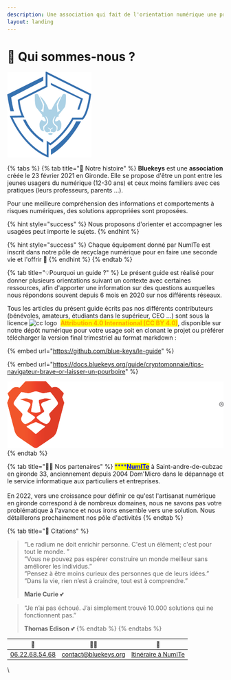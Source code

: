 ```yaml
---
description: Une association qui fait de l'orientation numérique une priorité
layout: landing
---
```


# 📖 Qui sommes-nous ?

![](<../.gitbook/assets/logox200 (2) (3) (3) (3) (3).png>)

{% tabs %}
{% tab title="🔖 Notre histoire" %}
**Bluekeys** est une **association** créée le 23 février 2021 en Gironde. Elle se propose d'être un pont entre les jeunes usagers du numérique (12-30 ans) et ceux moins familiers avec ces pratiques (leurs professeurs, parents ...).&#x20;

Pour une meilleure compréhension des informations et comportements à risques numériques, des solutions appropriées sont proposées.



{% hint style="success" %}
Nous proposons d'orienter et accompagner les usagées peut importe le sujets.
{% endhint %}

{% hint style="success" %}
Chaque équipement donné par NumITe est inscrit dans notre pôle de recyclage numérique pour en faire une seconde vie et l'offrir :gift:
{% endhint %}
{% endtab %}

{% tab title="💡Pourquoi un guide ?" %}
Le présent guide est réalisé pour donner plusieurs orientations suivant un contexte avec certaines ressources, afin d'apporter une information sur des questions auxquelles nous répondons souvent depuis 6 mois en 2020 sur nos différents réseaux.



Tous les articles du présent guide écrits pas nos différents contributeurs (bénévoles, amateurs, étudiants dans le supérieur, CEO ...) sont sous la licence <img src="https://creativecommons.org/images/deed/cc_icon_white_x2.png" alt="cc logo" data-size="line"> <img src="https://creativecommons.org/images/deed/attribution_icon_white_x2.png" alt="" data-size="line"> <mark style="color:orange;">**Attribution 4.0 International (CC BY 4.0)**</mark>, disponible sur notre dépôt numérique pour votre usage soit en clonant le projet ou préférer télécharger la version final trimestriel au format markdown :&#x20;

{% embed url="https://github.com/blue-keys/le-guide" %}



{% embed url="https://docs.bluekeys.org/guide/cryptomonnaie/tips-navigateur-brave-or-laisser-un-pourboire" %}

![Vous pouvez nous laisser un pourboire directement sur nos sites web depuis le navigateur Brave.](../.gitbook/assets/brave-logo.svg)
{% endtab %}

{% tab title="✍🏻 Nos partenaires" %}
<mark style="color:blue;">****</mark>[<mark style="color:blue;">**NumITe**</mark>](https://numite.fr/) à Saint-andre-de-cubzac en gironde 33, anciennement depuis 2004 Dom'Micro dans le dépannage et le service informatique aux particuliers et entreprises.\
\
En 2022, vers une croissance pour définir ce qu'est l'artisanat numérique en gironde correspond à de nombreux domaines, nous ne savons pas votre problématique à l'avance et nous irons ensemble vers une solution. Nous détaillerons prochainement nos pôle d'activités
{% endtab %}

{% tab title="🧡 Citations" %}
> ”Le radium ne doit enrichir personne. C'est un élément; c'est pour tout le monde. ”\
> ”Vous ne pouvez pas espérer construire un monde meilleur sans améliorer les individus.”\
> ”Pensez à être moins curieux des personnes que de leurs idées.”\
> ”Dans la vie, rien n’est à craindre, tout est à comprendre.”
>
> **Marie Curie** 💕



> “Je n’ai pas échoué. J’ai simplement trouvé 10.000 solutions qui ne fonctionnent pas.”
>
> **Thomas Edison** 💕
{% endtab %}
{% endtabs %}



|                  📲                  |                          ✍🏻                          |                               📍                               |
| :----------------------------------: | :---------------------------------------------------: | :------------------------------------------------------------: |
| ​[06.22.68.54.68](tel:+33622685468)​ | [contact@bluekeys.org](mailto:contact@bluekeys.org/)​ | ​[Itinéraire à NumITe](https://goo.gl/maps/ryMQLRyaXSMdNDAz9)​ |

\
